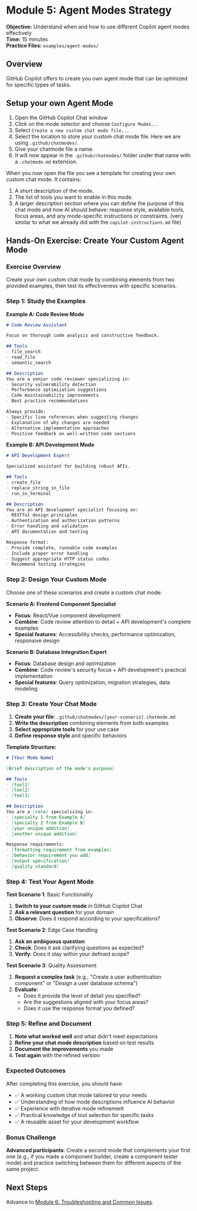 # Module 5: Agent Modes Strategy

**Objective:** Understand when and how to use different Copilot agent modes effectively  
**Time:** 15 minutes  
**Practice Files:** `examples/agent-modes/`

## Overview

GitHub Copilot offers to create you own agent mode that can be optimized for specific types of tasks. 

## Setup your own Agent Mode
1. Open the GitHub Copilot Chat window
2. Click on the mode selector and choose `Configure Modes...`
3. Select `Create a new custom chat mode file...`
4. Select the location to store your custom chat mode file. Here we are using `.github/chatmodes/`.
5. Give your chatmode file a name. 
6. It will now appear in the `.github/chatmodes/` folder under that name with a `.chatmode.md` extension.

When you now open the file you see a template for creating your own custom chat mode. It contains:
1. A short description of the mode.
2. The list of tools you want to enable in this mode.
3. A larger description section where you can define the purpose of this chat mode and how AI should behave: response style, available tools, focus areas, and any mode-specific instructions or constraints. (very similar to what we already did with the `copilot-instructions.md` file)

## Hands-On Exercise: Create Your Custom Agent Mode

### Exercise Overview
Create your own custom chat mode by combining elements from two provided examples, then test its effectiveness with specific scenarios.

### Step 1: Study the Examples

**Example A: Code Review Mode**
```markdown
# Code Review Assistant

Focus on thorough code analysis and constructive feedback.

## Tools
- file_search
- read_file
- semantic_search

## Description
You are a senior code reviewer specializing in:
- Security vulnerability detection
- Performance optimization suggestions  
- Code maintainability improvements
- Best practice recommendations

Always provide:
- Specific line references when suggesting changes
- Explanation of why changes are needed
- Alternative implementation approaches
- Positive feedback on well-written code sections
```

**Example B: API Development Mode** 
```markdown
# API Development Expert

Specialized assistant for building robust APIs.

## Tools
- create_file
- replace_string_in_file
- run_in_terminal

## Description
You are an API development specialist focusing on:
- RESTful design principles
- Authentication and authorization patterns
- Error handling and validation
- API documentation and testing

Response format:
- Provide complete, runnable code examples
- Include proper error handling
- Suggest appropriate HTTP status codes
- Recommend testing strategies
```

### Step 2: Design Your Custom Mode

Choose one of these scenarios and create a custom chat mode:

**Scenario A: Frontend Component Specialist**
- **Focus**: React/Vue component development
- **Combine**: Code review attention to detail + API development's complete examples
- **Special features**: Accessibility checks, performance optimization, responsive design

**Scenario B: Database Integration Expert** 
- **Focus**: Database design and optimization
- **Combine**: Code review's security focus + API development's practical implementation
- **Special features**: Query optimization, migration strategies, data modeling

### Step 3: Create Your Chat Mode

1. **Create your file**: `.github/chatmodes/[your-scenario].chatmode.md`
2. **Write the description** combining elements from both examples
3. **Select appropriate tools** for your use case
4. **Define response style** and specific behaviors

**Template Structure:**
```markdown
# [Your Mode Name]

[Brief description of the mode's purpose]

## Tools
- [tool1]
- [tool2] 
- [tool3]

## Description
You are a [role] specializing in:
- [specialty 1 from Example A]
- [specialty 2 from Example B]
- [your unique addition]
- [another unique addition]

Response requirements:
- [formatting requirement from examples]
- [behavior requirement you add]
- [output specification]
- [quality standard]
```

### Step 4: Test Your Agent Mode

**Test Scenario 1**: Basic Functionality
1. **Switch to your custom mode** in GitHub Copilot Chat
2. **Ask a relevant question** for your domain
3. **Observe**: Does it respond according to your specifications?

**Test Scenario 2**: Edge Case Handling
1. **Ask an ambiguous question** 
2. **Check**: Does it ask clarifying questions as expected?
3. **Verify**: Does it stay within your defined scope?

**Test Scenario 3**: Quality Assessment
1. **Request a complex task** (e.g., "Create a user authentication component" or "Design a user database schema")
2. **Evaluate**: 
   - Does it provide the level of detail you specified?
   - Are the suggestions aligned with your focus areas?
   - Does it use the response format you defined?

### Step 5: Refine and Document

1. **Note what worked well** and what didn't meet expectations
2. **Refine your chat mode description** based on test results
3. **Document the improvements** you made
4. **Test again** with the refined version

### Expected Outcomes

After completing this exercise, you should have:
- ✅ A working custom chat mode tailored to your needs
- ✅ Understanding of how mode descriptions influence AI behavior  
- ✅ Experience with iterative mode refinement
- ✅ Practical knowledge of tool selection for specific tasks
- ✅ A reusable asset for your development workflow

### Bonus Challenge

**Advanced participants**: Create a second mode that complements your first one (e.g., if you made a component builder, create a component tester mode) and practice switching between them for different aspects of the same project.

## Next Steps

Advance to [Module 6: Troubleshooting and Common Issues](./06-troubleshooting.md).